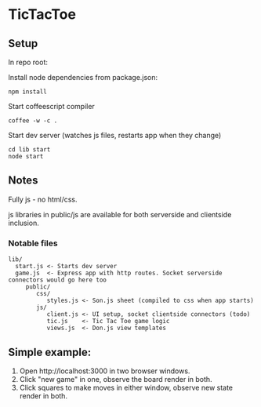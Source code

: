 # TicTacToe

## Setup

In repo root:

Install node dependencies from package.json:

    npm install

Start coffeescript compiler

    coffee -w -c . 

Start dev server (watches js files, restarts app when they change)

    cd lib start
    node start 
   
## Notes

Fully js - no html/css.

js libraries in public/js are available for both serverside and clientside inclusion.

### Notable files

    lib/
      start.js <- Starts dev server
      game.js  <- Express app with http routes. Socket serverside connectors would go here too
         public/
            css/
               styles.js <- Son.js sheet (compiled to css when app starts)
            js/
               client.js <- UI setup, socket clientside connectors (todo)
               tic.js    <- Tic Tac Toe game logic
               views.js  <- Don.js view templates

## Simple example:

1) Open http://localhost:3000 in two browser windows.
2) Click "new game" in one, observe the board render in both.
3) Click squares to make moves in either window, observe new state render in both.
